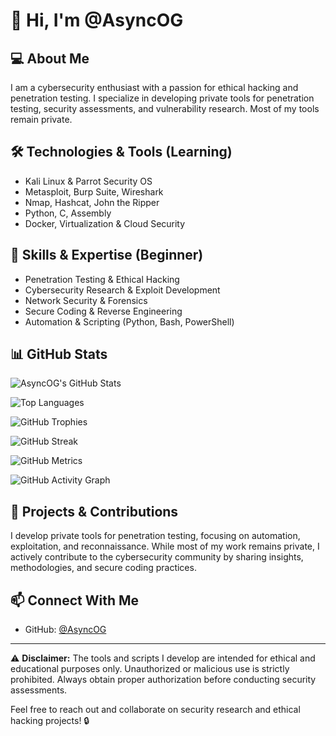 # 👋 Hi, I'm @AsyncOG

## 💻 About Me
I am a cybersecurity enthusiast with a passion for ethical hacking and penetration testing. I specialize in developing private tools for penetration testing, security assessments, and vulnerability research. Most of my tools remain private.

## 🛠️ Technologies & Tools (Learning)
- Kali Linux & Parrot Security OS
- Metasploit, Burp Suite, Wireshark
- Nmap, Hashcat, John the Ripper
- Python, C, Assembly
- Docker, Virtualization & Cloud Security

## 📖 Skills & Expertise (Beginner)
- Penetration Testing & Ethical Hacking
- Cybersecurity Research & Exploit Development
- Network Security & Forensics
- Secure Coding & Reverse Engineering
- Automation & Scripting (Python, Bash, PowerShell)

## 📊 GitHub Stats
![AsyncOG's GitHub Stats](https://github-readme-stats.vercel.app/api?username=AsyncOG&show_icons=true&theme=dark&count_private=true&include_all_commits=true)

![Top Languages](https://github-readme-stats.vercel.app/api/top-langs/?username=AsyncOG&layout=compact&theme=dark)

![GitHub Trophies](https://github-profile-trophy.vercel.app/?username=AsyncOG&theme=darkhub)

![GitHub Streak](https://github-readme-streak-stats.herokuapp.com/?user=AsyncOG&theme=dark)

![GitHub Metrics](https://metrics.lecoq.io/AsyncOG)

![GitHub Activity Graph](https://github-readme-activity-graph.vercel.app/graph?username=AsyncOG&theme=github-dark)

## 🚀 Projects & Contributions
I develop private tools for penetration testing, focusing on automation, exploitation, and reconnaissance. While most of my work remains private, I actively contribute to the cybersecurity community by sharing insights, methodologies, and secure coding practices.

## 📫 Connect With Me
- GitHub: [@AsyncOG](https://github.com/AsyncOG)

---
⚠️ **Disclaimer:** The tools and scripts I develop are intended for ethical and educational purposes only. Unauthorized or malicious use is strictly prohibited. Always obtain proper authorization before conducting security assessments.

Feel free to reach out and collaborate on security research and ethical hacking projects! 🔒
